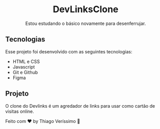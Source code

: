 <h1 align="center">DevLinksClone</h1>

<p align="center">
Estou estudando o básico novamente para desenferrujar.<br/>
</p>

## Tecnologias

Esse projeto foi desenvolvido com as seguintes tecnologias:

- HTML e CSS
- Javascript
- Git e Github
- Figma

## Projeto

O clone do Devlinks é um agredador de links para usar como cartão de visitas online.

Feito com ♥ by Thiago Veríssimo :wave: 
